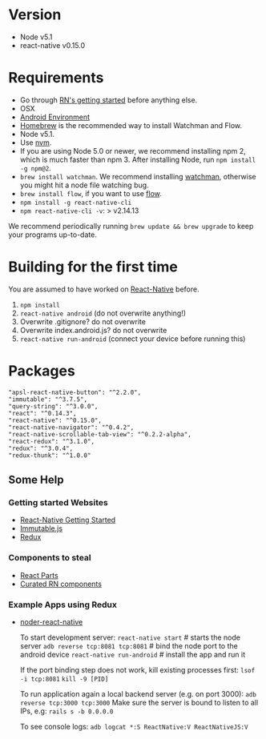 # Version
- Node v5.1
- react-native v0.15.0

# Requirements
- Go through [RN's getting started](https://facebook.github.io/react-native/docs/getting-started.html#content) before anything else.
- OSX
- [Android Environment](https://facebook.github.io/react-native/docs/android-setup.html#content)
- [Homebrew](http://brew.sh/) is the recommended way to install Watchman and Flow.
- Node v5.1.
- Use [nvm](https://github.com/creationix/nvm#installation).
- If you are using Node 5.0 or newer, we recommend installing npm 2, which is much faster than npm 3. After installing Node, run `npm install -g npm@2`.
- `brew install watchman`. We recommend installing [watchman](https://facebook.github.io/watchman/docs/install.html), otherwise you might hit a node file watching bug.
- `brew install flow`, if you want to use [flow](http://flowtype.org/).
- `npm install -g react-native-cli`
- `npm react-native-cli -v`: > v2.14.13


We recommend periodically running `brew update && brew upgrade` to keep your programs up-to-date.

# Building for the first time

You are assumed to have worked on [React-Native](https://facebook.github.io/react-native/docs/getting-started.html#content) before.

1. `npm install`
2. `react-native android` (do not overwrite anything!)
3. Overwrite .gitignore? do not overwrite
4. Overwrite index.android.js? do not overwrite
5. `react-native run-android` (connect your device before running this)

# Packages
    "apsl-react-native-button": "^2.2.0",
    "immutable": "^3.7.5",
    "query-string": "^3.0.0",
    "react": "^0.14.3",
    "react-native": "^0.15.0",
    "react-native-navigator": "^0.4.2",
    "react-native-scrollable-tab-view": "^0.2.2-alpha",
    "react-redux": "^3.1.0",
    "redux": "^3.0.4",
    "redux-thunk": "^1.0.0"

## Some Help

### Getting started Websites
- [React-Native Getting Started](https://facebook.github.io/react-native/docs/getting-started.html#content)
- [Immutable.js](http://facebook.github.io/immutable-js/docs/#/)
- [Redux](http://redux.js.org/)

### Components to steal
- [React Parts](https://react.parts/native)
- [Curated RN components](https://github.com/jondot/awesome-react-native)

### Example Apps using Redux
- [noder-react-native](https://github.com/soliury/noder-react-native)


    To start development server:
    `react-native start`              # starts the node server
    `adb reverse tcp:8081 tcp:8081`   # bind the node port to the android device
    `react-native run-android`        # install the app and run it

    If the port binding step does not work, kill existing processes first:
    `lsof -i tcp:8081`
    `kill -9 [PID]`

    To run application again a local backend server (e.g. on port 3000):
    `adb reverse tcp:3000 tcp:3000`
    Make sure the server is bound to listen to all IPs, e.g:
    `rails s -b 0.0.0.0`

    To see console logs:
    `adb logcat *:S ReactNative:V ReactNativeJS:V`
